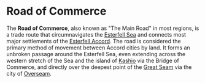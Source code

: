# Road of Commerce

The **Road of Commerce**, also known as "The Main Road" in most regions, is a trade route that circumnavigates the [Esterfell Sea](../../../ch-4-esterfell-gazetteer/esterfell/lenya/esterfell-sea/) and connects most major settlements of the [Esterfell Accord](index.md). The road is considered the primary method of movement between Accord cities by land. It forms an unbroken passage around the Esterfell Sea, even extending across the western stretch of the Sea and the island of [Kashio](../../../ch-4-esterfell-gazetteer/esterfell/lenya/esterfell-sea/kashio.md) via the Bridge of Commerce, and directly over the deepest point of the [Great Seam](../../../ch-4-esterfell-gazetteer/esterfell/lenya/great-seam.md) via the city of [Overseam](overseam.md).
